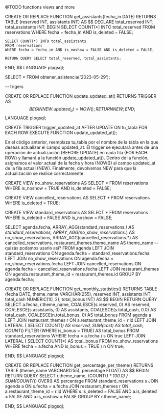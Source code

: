 @TODO functions views and more

CREATE OR REPLACE FUNCTION get_assistants(fecha_in DATE)
RETURNS TABLE (reserved INT, assistants INT) AS $$
DECLARE
    total_reserved INT;
    total_assistants INT;
BEGIN
    SELECT COUNT(*) INTO total_reserved
    FROM reservations
    WHERE fecha = fecha_in AND is_deleted = FALSE;

    SELECT COUNT(*) INTO total_assistants
    FROM reservations
    WHERE fecha = fecha_in AND is_noshow = FALSE AND is_deleted = FALSE;

    RETURN QUERY SELECT total_reserved, total_assistants;
END;
$$ LANGUAGE plpgsql;

SELECT * FROM obtener_asistencia('2023-05-29');

-- trigers

CREATE OR REPLACE FUNCTION update_updated_at()
RETURNS TRIGGER AS $$
BEGIN
    NEW.updated_at = NOW();
    RETURN NEW;
END;
$$ LANGUAGE plpgsql;

CREATE TRIGGER trigger_updated_at
AFTER UPDATE ON tu_tabla
FOR EACH ROW
EXECUTE FUNCTION update_updated_at();

En el código anterior, reemplaza tu_tabla por el nombre de la tabla en la que deseas actualizar el campo updated_at. El trigger se ejecutará antes de una operación de actualización (BEFORE UPDATE) en cada fila (FOR EACH ROW) y llamará a la función update_updated_at(). Dentro de la función, asignamos el valor actual de la fecha y hora (NOW()) al campo updated_at de la fila actual (NEW). Finalmente, devolvemos NEW para que la actualización se realice correctamente.

CREATE VIEW no_show_reservations AS
SELECT *
FROM reservations
WHERE is_noshow = TRUE AND is_deleted = FALSE;

CREATE VIEW cancelled_reservations AS
SELECT *
FROM reservations
WHERE is_deleted = TRUE;

CREATE VIEW standard_reservations AS
SELECT *
FROM reservations
WHERE is_deleted = FALSE AND is_noshow = FALSE;

SELECT
  agenda.fecha,
  ARRAY_AGG(standard_reservations.*) AS standard_reservations,
  ARRAY_AGG(no_show_reservations.*) AS no_show_reservations,
  ARRAY_AGG(cancelled_reservations.*) AS cancelled_reservations,
  restaurant_themes.theme_name AS theme_name -- quizás podamos usarlo así?
FROM
  agenda
LEFT JOIN
  standard_reservations ON agenda.fecha = standard_reservations.fecha
LEFT JOIN
  no_show_reservations ON agenda.fecha = no_show_reservations.fecha
LEFT JOIN
  cancelled_reservations ON agenda.fecha = cancelled_reservations.fecha
LEFT JOIN
  restaurant_themes ON agenda.restaurant_theme_id = restaurant_themes.id
GROUP BY
  agenda.fecha;

CREATE OR REPLACE FUNCTION get_monthly_statistics()
RETURNS TABLE (fecha DATE, theme_name VARCHAR(255), reserved INT, assistants INT, total_cash NUMERIC(10, 2), total_bonus INT) AS $$
BEGIN
    RETURN QUERY
    SELECT
        a.fecha,
        r.theme_name,
        COALESCE(s.reserved, 0) AS reserved,
        COALESCE(s.assistants, 0) AS assistants,
        COALESCE(s.total_cash, 0.0) AS total_cash,
        COALESCE(n.total_bonus, 0) AS total_bonus
    FROM
        agenda a
    LEFT JOIN
        restaurant_themes r ON a.restaurant_theme_id = r.id
    LEFT JOIN LATERAL (
        SELECT
            COUNT(*) AS reserved,
            SUM(cost) AS total_cash,
            COUNT(*) FILTER (WHERE is_bonus = TRUE) AS total_bonus
        FROM
            standard_reservations
        WHERE
            fecha = a.fecha
    ) s ON true
    LEFT JOIN LATERAL (
        SELECT
            COUNT(*) AS total_bonus
        FROM
            no_show_reservations
        WHERE
            fecha = a.fecha AND is_bonus = TRUE
    ) n ON true;

END;
$$ LANGUAGE plpgsql;

CREATE OR REPLACE FUNCTION get_percentage_per_theme()
RETURNS TABLE (theme_name VARCHAR(255), percentage FLOAT) AS $$
BEGIN
    RETURN QUERY
    SELECT
        r.theme_name,
        (COUNT(*) * 100.0) / SUM(COUNT(*)) OVER() AS percentage
    FROM
        standard_reservations s
    JOIN
        agenda a ON s.fecha = a.fecha
    JOIN
        restaurant_themes r ON a.restaurant_theme_id = r.id
    WHERE
        s.is_deleted = FALSE AND a.is_deleted = FALSE AND a.is_noshow = FALSE
    GROUP BY
        r.theme_name;

END;
$$ LANGUAGE plpgsql;

